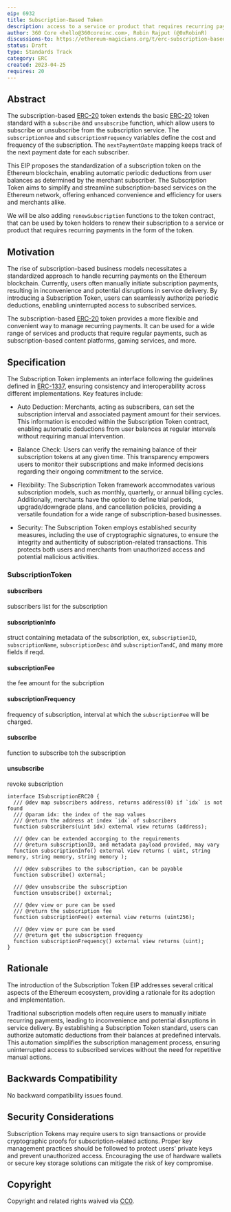 ```yaml
---
eip: 6932
title: Subscription-Based Token
description: access to a service or product that requires recurring payments.
author: 360 Core <hello@360coreinc.com>, Robin Rajput (@0xRobinR)
discussions-to: https://ethereum-magicians.org/t/erc-subscription-based-erc20-token/13964
status: Draft
type: Standards Track
category: ERC
created: 2023-04-25
requires: 20
---
```


## Abstract

The subscription-based [ERC-20](./eip-20.md) token extends the basic [ERC-20](./eip-20.md) token standard with a `subscribe` and `unsubscribe` function, which allow users to subscribe or unsubscribe from the subscription service. The `subscriptionFee` and `subscriptionFrequency` variables define the cost and frequency of the subscription. The `nextPaymentDate` mapping keeps track of the next payment date for each subscriber.

This EIP proposes the standardization of a subscription token on the Ethereum blockchain, enabling automatic periodic deductions from user balances as determined by the merchant subscriber. The Subscription Token aims to simplify and streamline subscription-based services on the Ethereum network, offering enhanced convenience and efficiency for users and merchants alike.

We will be also adding `renewSubscription` functions to the token contract, that can be used by token holders to renew their subscription to a service or product that requires recurring payments in the form of the token.

## Motivation

The rise of subscription-based business models necessitates a standardized approach to handle recurring payments on the Ethereum blockchain. Currently, users often manually initiate subscription payments, resulting in inconvenience and potential disruptions in service delivery. By introducing a Subscription Token, users can seamlessly authorize periodic deductions, enabling uninterrupted access to subscribed services.

The subscription-based [ERC-20](./eip-20.md) token provides a more flexible and convenient way to manage recurring payments. It can be used for a wide range of services and products that require regular payments, such as subscription-based content platforms, gaming services, and more.

## Specification

The Subscription Token implements an interface following the guidelines defined in [ERC-1337](./eip-1337.md), ensuring consistency and interoperability across different implementations. Key features include:

- Auto Deduction: Merchants, acting as subscribers, can set the subscription interval and associated payment amount for their services. This information is encoded within the Subscription Token contract, enabling automatic deductions from user balances at regular intervals without requiring manual intervention.

- Balance Check: Users can verify the remaining balance of their subscription tokens at any given time. This transparency empowers users to monitor their subscriptions and make informed decisions regarding their ongoing commitment to the service.

- Flexibility: The Subscription Token framework accommodates various subscription models, such as monthly, quarterly, or annual billing cycles. Additionally, merchants have the option to define trial periods, upgrade/downgrade plans, and cancellation policies, providing a versatile foundation for a wide range of subscription-based businesses.

- Security: The Subscription Token employs established security measures, including the use of cryptographic signatures, to ensure the integrity and authenticity of subscription-related transactions. This protects both users and merchants from unauthorized access and potential malicious activities.

### SubscriptionToken

#### subscribers

subscribers list for the subscription

#### subscriptionInfo

struct containing metadata of the subscription, ex, `subscriptionID`, `subscriptionName`, `subscriptionDesc` and `subscriptionTandC`, and many more fields if reqd.

#### subscriptionFee

the fee amount for the subcription

#### subscriptionFrequency

frequency of subscription, interval at which the `subscriptionFee` will be charged.

#### subscribe

function to subscribe toh the subscription

#### unsubscribe

revoke subscription

```solidity
interface ISubscriptionERC20 {
  /// @dev map subscribers address, returns address(0) if `idx` is not found
  /// @param idx: the index of the map values
  /// @return the address at index `idx` of subscribers
  function subscribers(uint idx) external view returns (address);

  /// @dev can be extended accorging to the requirements
  /// @return subscriptionID, and metadata payload provided, may vary
  function subscriptionInfo() external view returns ( uint, string memory, string memory, string memory );

  /// @dev subscribes to the subscription, can be payable
  function subscribe() external;

  /// @dev unsubscribe the subscription
  function unsubscribe() external;

  /// @dev view or pure can be used
  /// @return the subscription fee
  function subscriptionFee() external view returns (uint256);

  /// @dev view or pure can be used
  /// @return get the subscription frequency
  function subscriptionFrequency() external view returns (uint);
}
```

## Rationale

The introduction of the Subscription Token EIP addresses several critical aspects of the Ethereum ecosystem, providing a rationale for its adoption and implementation.

Traditional subscription models often require users to manually initiate recurring payments, leading to inconvenience and potential disruptions in service delivery. By establishing a Subscription Token standard, users can authorize automatic deductions from their balances at predefined intervals. This automation simplifies the subscription management process, ensuring uninterrupted access to subscribed services without the need for repetitive manual actions.

## Backwards Compatibility

No backward compatibility issues found.

## Security Considerations

Subscription Tokens may require users to sign transactions or provide cryptographic proofs for subscription-related actions. Proper key management practices should be followed to protect users' private keys and prevent unauthorized access. Encouraging the use of hardware wallets or secure key storage solutions can mitigate the risk of key compromise.

## Copyright

Copyright and related rights waived via [CC0](../LICENSE.md).
